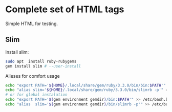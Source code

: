 # Complete set of HTML tags

Simple HTML for testing.

## Slim

Install slim:

```bash
sudo apt  install ruby-rubygems
gem install slim # --user-install
```

Alieses for comfort usage

```bash
echo "export PATH='${HOME}/.local/share/gem/ruby/3.3.0/bin/bin:$PATH'" >> ~/.bashrc
echo "alias slim='${HOME}/.local/share/gem/ruby/3.3.0/bin/slimrb -p'" >> ~/.bashrc
# or for global instalation
echo "export PATH='$(gem environment gemdir)/bin:$PATH'" >> /etc/bash.bashrc
echo "alias  slim='$(gem environment gemdir)/bin/slimrb -p'" >> /etc/bash.bashrc
```